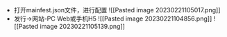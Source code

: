 - 打开mainfest.json文件，进行配置
![[Pasted image 20230221105017.png]]
- 发行->网站-PC Web或手机H5
![[Pasted image 20230221104856.png]]
![[Pasted image 20230221105139.png]]

